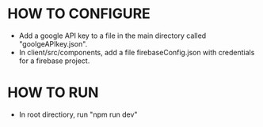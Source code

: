 # HOW TO CONFIGURE
* Add a google API key to a file in the main directory called "goolgeAPIkey.json".
* In client/src/components, add a file firebaseConfig.json with credentials for a firebase project.

# HOW TO RUN
* In root directiory, run "npm run dev"